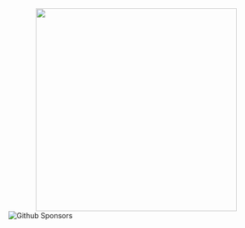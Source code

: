 <div id="header" align="center">
  <img src="http://www.cutecatgifs.com/wp-content/uploads/2013/12/Kitten-climbs-bunk-bed-ladder.gif" width="396" height="400">
</div>

<div id="badges">
  <img src="https://img.shields.io/github/sponsors/Feesh09?color=black&label=github&logo=white" alt="Github Sponsors"/>
  <img src="" alt=""/>
  <img src="" alt=""/>
</div>

<img src="https://komarev.com/ghpvc/?username=Feesh09&style=flat-square&color=blue" alt=""/>


